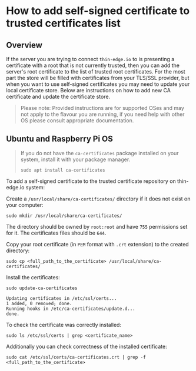 # How to add self-signed certificate to trusted certificates list

## Overview

If the server you are trying to connect `thin-edge.io` to is presenting a certificate with a root that is not currently trusted, then you can add the server's root certificate to the list of trusted root certificates.
For the most part the store will be filled with certificates from your TLS/SSL provider, but when you want to use self-signed certificates you may need to update your local certificate store.
Below are instructions on how to add new CA certificate and update the certificate store.

> Please note: Provided instructions are for supported OSes and may not apply to the flavour you are running, if you need help with other OS please consult appropriate documentation.

## Ubuntu and Raspberry Pi OS

> If you do not have the `ca-certificates` package installed on your system, install it with your package manager.
>
> ```shell
> sudo apt install ca-certificates
> ```

To add a self-signed certificate to the trusted certificate repository on thin-edge.io system:

Create a `/usr/local/share/ca-certificates/` directory if it does not exist on your computer:

```shell
sudo mkdir /usr/local/share/ca-certificates/
```

The directory should be owned by `root:root` and have `755` permissions set for it. The certificates files should be `644`.

Copy your root certificate (in `PEM` format with `.crt` extension) to the created directory:

```shell
sudo cp <full_path_to_the_certificate> /usr/local/share/ca-certificates/
```

Install the certificates:

```shell
sudo update-ca-certificates
```

```
Updating certificates in /etc/ssl/certs...
1 added, 0 removed; done.
Running hooks in /etc/ca-certificates/update.d...
done.
```

To check the certificate was correctly installed:

```shell
sudo ls /etc/ssl/certs | grep <certificate_name>
```

Additionally you can check correctness of the installed certificate:

```shell
sudo cat /etc/ssl/certs/ca-certificates.crt | grep -f <full_path_to_the_certificate>
```
